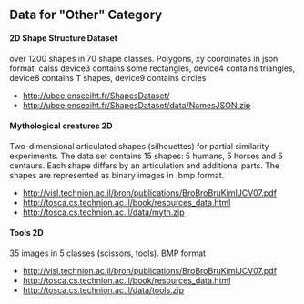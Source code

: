 ## Data for "Other" Category

#### 2D Shape Structure Dataset

over 1200 shapes in 70 shape classes. Polygons, xy coordinates in json format.
calss device3 contains some rectangles, device4 contains triangles, device8
contains T shapes, device9 contains circles

- http://ubee.enseeiht.fr/ShapesDataset/
- http://ubee.enseeiht.fr/ShapesDataset/data/NamesJSON.zip

#### Mythological creatures 2D

Two-dimensional articulated shapes (silhouettes) for partial similarity experiments. The data set contains 15 shapes: 5 humans, 5 horses and 5 centaurs. Each shape differs by an articulation and additional parts. The shapes are represented as binary images in .bmp format.

- http://visl.technion.ac.il/bron/publications/BroBroBruKimIJCV07.pdf
- http://tosca.cs.technion.ac.il/book/resources_data.html
- http://tosca.cs.technion.ac.il/data/myth.zip

#### Tools 2D

35 images in 5 classes (scissors, tools). BMP format

- http://visl.technion.ac.il/bron/publications/BroBroBruKimIJCV07.pdf 
- http://tosca.cs.technion.ac.il/book/resources_data.html
- http://tosca.cs.technion.ac.il/data/tools.zip
